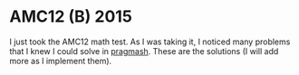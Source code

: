 # AMC12 (B) 2015

I just took the AMC12 math test. As I was taking it, I noticed many problems that I knew I could solve in [pragmash](https://github.com/unixpickle/pragmash). These are the solutions (I will add more as I implement them).
